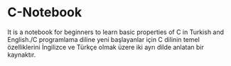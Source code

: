 # C-Notebook
It is a notebook for beginners to learn basic properties of C in Turkish and English./C programlama diline yeni başlayanlar için C dilinin temel özelliklerini İngilizce ve Türkçe olmak üzere iki ayrı dilde anlatan bir kaynaktır.
